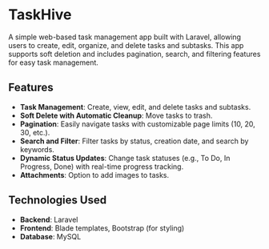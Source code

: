 # TaskHive

A simple web-based task management app built with Laravel, allowing users to create, edit, organize, and delete tasks and subtasks. This app supports soft deletion  and includes pagination, search, and filtering features for easy task management.

## Features

- **Task Management**: Create, view, edit, and delete tasks and subtasks.
- **Soft Delete with Automatic Cleanup**: Move tasks to trash.
- **Pagination**: Easily navigate tasks with customizable page limits (10, 20, 30, etc.).
- **Search and Filter**: Filter tasks by status, creation date, and search by keywords.
- **Dynamic Status Updates**: Change task statuses (e.g., To Do, In Progress, Done) with real-time progress tracking.
- **Attachments**: Option to add images to tasks.

## Technologies Used

- **Backend**: Laravel
- **Frontend**: Blade templates, Bootstrap (for styling)
- **Database**: MySQL